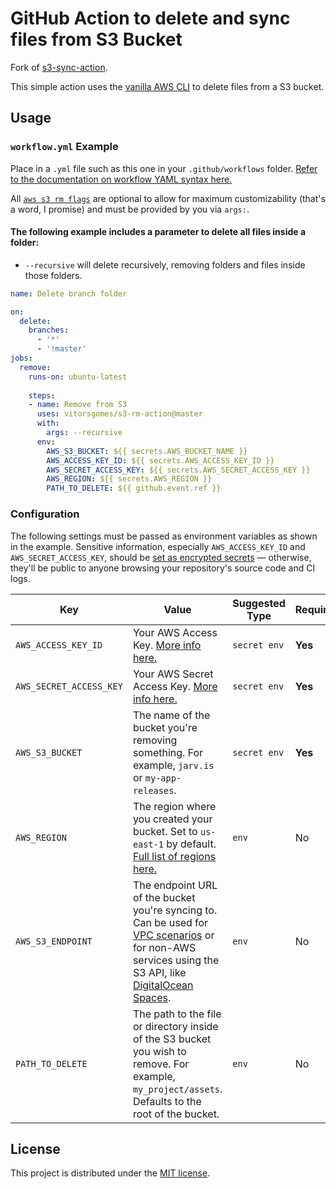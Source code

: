 # GitHub Action to delete and sync files from S3 Bucket

Fork of [s3-sync-action](https://github.com/jakejarvis/s3-sync-action).

This simple action uses the [vanilla AWS CLI](https://docs.aws.amazon.com/cli/index.html) to delete files from a S3 bucket.

## Usage

### `workflow.yml` Example

Place in a `.yml` file such as this one in your `.github/workflows` folder. [Refer to the documentation on workflow YAML syntax here.](https://help.github.com/en/articles/workflow-syntax-for-github-actions)

All [`aws s3 rm flags`](https://docs.aws.amazon.com/cli/latest/reference/s3/rm.html) are optional to allow for maximum customizability (that's a word, I promise) and must be provided by you via `args:`.

#### The following example includes a parameter to delete all files inside a folder:

- `--recursive` will delete recursively, removing folders and files inside those folders.

```yaml
name: Delete branch folder

on:
  delete:
    branches:
      - '*'
      - '!master'
jobs:
  remove:
    runs-on: ubuntu-latest
    
    steps:
    - name: Remove from S3
      uses: vitorsgomes/s3-rm-action@master
      with:
        args: --recursive
      env:
        AWS_S3_BUCKET: ${{ secrets.AWS_BUCKET_NAME }}
        AWS_ACCESS_KEY_ID: ${{ secrets.AWS_ACCESS_KEY_ID }}
        AWS_SECRET_ACCESS_KEY: ${{ secrets.AWS_SECRET_ACCESS_KEY }}
        AWS_REGION: ${{ secrets.AWS_REGION }}
        PATH_TO_DELETE: ${{ github.event.ref }}
```


### Configuration

The following settings must be passed as environment variables as shown in the example. Sensitive information, especially `AWS_ACCESS_KEY_ID` and `AWS_SECRET_ACCESS_KEY`, should be [set as encrypted secrets](https://help.github.com/en/articles/virtual-environments-for-github-actions#creating-and-using-secrets-encrypted-variables) — otherwise, they'll be public to anyone browsing your repository's source code and CI logs.

| Key | Value | Suggested Type | Required | Default |
| ------------- | ------------- | ------------- | ------------- | ------------- |
| `AWS_ACCESS_KEY_ID` | Your AWS Access Key. [More info here.](https://docs.aws.amazon.com/general/latest/gr/managing-aws-access-keys.html) | `secret env` | **Yes** | N/A |
| `AWS_SECRET_ACCESS_KEY` | Your AWS Secret Access Key. [More info here.](https://docs.aws.amazon.com/general/latest/gr/managing-aws-access-keys.html) | `secret env` | **Yes** | N/A |
| `AWS_S3_BUCKET` | The name of the bucket you're removing something. For example, `jarv.is` or `my-app-releases`. | `secret env` | **Yes** | N/A |
| `AWS_REGION` | The region where you created your bucket. Set to `us-east-1` by default. [Full list of regions here.](https://docs.aws.amazon.com/AWSEC2/latest/UserGuide/using-regions-availability-zones.html#concepts-available-regions) | `env` | No | `us-east-1` |
| `AWS_S3_ENDPOINT` | The endpoint URL of the bucket you're syncing to. Can be used for [VPC scenarios](https://aws.amazon.com/blogs/aws/new-vpc-endpoint-for-amazon-s3/) or for non-AWS services using the S3 API, like [DigitalOcean Spaces](https://www.digitalocean.com/community/tools/adapting-an-existing-aws-s3-application-to-digitalocean-spaces). | `env` | No | Automatic (`s3.amazonaws.com` or AWS's region-specific equivalent) |
| `PATH_TO_DELETE` | The path to the file or directory inside of the S3 bucket you wish to remove. For example, `my_project/assets`. Defaults to the root of the bucket. | `env` | No | `/` (root of bucket) |


## License

This project is distributed under the [MIT license](LICENSE.md).
